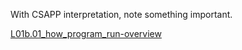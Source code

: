 With CSAPP interpretation, note something important.

[L01b.01_how_program_run-overview](https://www.bilibili.com/video/BV1hf4y1P7qW/?p=1&vd_source=ecc99d78ae961113010161a48a475a35)

